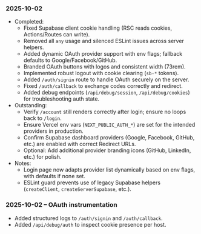 ### 2025-10-02
- Completed: 
  - Fixed Supabase client cookie handling (RSC reads cookies, Actions/Routes can write).
  - Removed all `any` usage and silenced ESLint issues across server helpers.
  - Added dynamic OAuth provider support with env flags; fallback defaults to Google/Facebook/GitHub.
  - Branded OAuth buttons with logos and consistent width (73rem).
  - Implemented robust logout with cookie clearing (`sb-*` tokens).
  - Added `/auth/signin` route to handle OAuth securely on the server.
  - Fixed `/auth/callback` to exchange codes correctly and redirect.
  - Added debug endpoints (`/api/debug/session`, `/api/debug/cookies`) for troubleshooting auth state.
- Outstanding:
  - Verify `/account` still renders correctly after login; ensure no loops back to `/login`.
  - Ensure Vercel env vars (`NEXT_PUBLIC_AUTH_*`) are set for the intended providers in production.
  - Confirm Supabase dashboard providers (Google, Facebook, GitHub, etc.) are enabled with correct Redirect URLs.
  - Optional: Add additional provider branding icons (GitHub, LinkedIn, etc.) for polish.
- Notes:
  - Login page now adapts provider list dynamically based on env flags, with defaults if none set.
  - ESLint guard prevents use of legacy Supabase helpers (`createClient`, `createServerSupabase`, etc.).


### 2025-10-02 – OAuth instrumentation
- Added structured logs to `/auth/signin` and `/auth/callback`.
- Added `/api/debug/auth` to inspect cookie presence per host.
